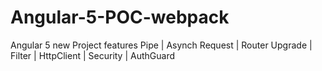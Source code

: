 # Angular-5-POC-webpack
Angular 5 new Project features Pipe | Asynch Request | Router Upgrade | Filter | HttpClient | Security | AuthGuard
